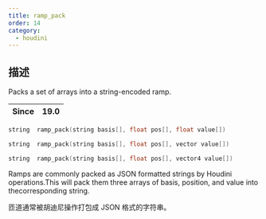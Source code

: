 ```yaml
---
title: ramp_pack
order: 14
category:
  - houdini
---
```

    
## 描述

Packs a set of arrays into a string-encoded ramp.

| Since | 19.0 |
| ----- | ---- |

```c
string  ramp_pack(string basis[], float pos[], float value[])
```

```c
string  ramp_pack(string basis[], float pos[], vector value[])
```

```c
string  ramp_pack(string basis[], float pos[], vector4 value[])
```

Ramps are commonly packed as JSON formatted strings by Houdini operations.This
will pack them three arrays of basis, position, and value into
thecorresponding string.

匝道通常被胡迪尼操作打包成 JSON 格式的字符串。
